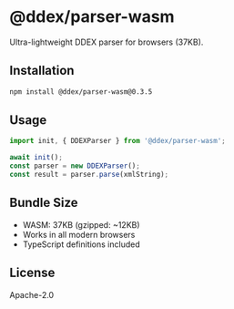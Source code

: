 # @ddex/parser-wasm

Ultra-lightweight DDEX parser for browsers (37KB).

## Installation
```bash
npm install @ddex/parser-wasm@0.3.5
```

## Usage
```javascript
import init, { DDEXParser } from '@ddex/parser-wasm';

await init();
const parser = new DDEXParser();
const result = parser.parse(xmlString);
```

## Bundle Size
- WASM: 37KB (gzipped: ~12KB)
- Works in all modern browsers
- TypeScript definitions included

## License
Apache-2.0